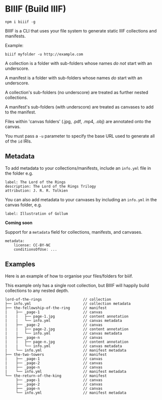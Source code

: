 # BIIIF (Build IIIF)

    npm i biiif -g

BIIIF is a CLI that uses your file system to generate static IIIF collections and manifests.

Example:

    biiif myfolder -u http://example.com

A collection is a folder with sub-folders whose names _do not_ start with an underscore.

A manifest is a folder with sub-folders whose names _do_ start with an underscore.

A collection's sub-folders (no underscore) are treated as further nested collections.

A manifest's sub-folders (with underscore) are treated as canvases to add to the manifest.

Files within 'canvas folders' (.jpg, .pdf, .mp4, .obj) are annotated onto the canvas.

You must pass a `-u` parameter to specify the base URL used to generate all of the `id` IRIs.

## Metadata

To add metadata to your collections/manifests, include an `info.yml` file in the folder e.g.

```
label: The Lord of the Rings
description: The Lord of the Rings Trilogy
attribution: J. R. R. Tolkien 
```

You can also add metadata to your canvases by including an `info.yml` in the canvas folder, e.g.

```
label: Illustration of Gollum
```

**Coming soon**

Support for a `metadata` field for collections, manifests, and canvases.

```
metadata:
    license: CC-BY-NC
    conditionsOfUse: ...

```

## Examples

Here is an example of how to organise your files/folders for biiif.

This example only has a single root collection, but BIIIF will happily build collections to any nested depth. 

```
lord-of-the-rings                   // collection
├── info.yml                        // collection metadata
├── the-fellowship-of-the-ring      // manifest
|    ├── _page-1                    // canvas
|    |   ├── page-1.jpg             // content annotation
|    |   └── info.yml               // canvas metadata
|    ├── _page-2                    // canvas
|    |   ├── page-2.jpg             // content annotation
|    |   └── info.yml               // canvas metadata
|    ├── _page-n                    // canvas
|    |   ├── page-n.jpg             // content annotation
|    |   └── info.yml               // canvas metadata
|    └── info.yml                   // manifest metadata
├── the-two-towers                  // manifest
|    ├── _page-1                    // canvas
|    ├── _page-2                    // canvas
|    ├── _page-n                    // canvas
|    └── info.yml                   // manifest metadata
└── the-return-of-the-king          // manifest
     ├── _page-1                    // canvas
     ├── _page-2                    // canvas
     ├── _page-n                    // canvas
     └── info.yml                   // manifest metadata
```






